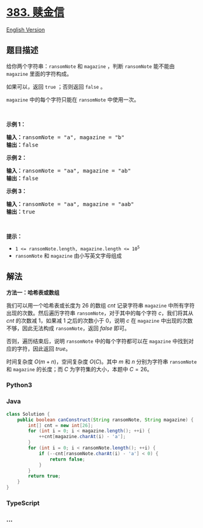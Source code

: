 # [383. 赎金信](https://leetcode.cn/problems/ransom-note)

[English Version](/solution/0300-0399/0383.Ransom%20Note/README_EN.md)

## 题目描述

<!-- 这里写题目描述 -->

<p>给你两个字符串：<code>ransomNote</code> 和 <code>magazine</code> ，判断 <code>ransomNote</code> 能不能由 <code>magazine</code> 里面的字符构成。</p>

<p>如果可以，返回 <code>true</code> ；否则返回 <code>false</code> 。</p>

<p><code>magazine</code> 中的每个字符只能在 <code>ransomNote</code> 中使用一次。</p>

<p>&nbsp;</p>

<p><strong>示例 1：</strong></p>

<pre>
<strong>输入：</strong>ransomNote = "a", magazine = "b"
<strong>输出：</strong>false
</pre>

<p><strong>示例 2：</strong></p>

<pre>
<strong>输入：</strong>ransomNote = "aa", magazine = "ab"
<strong>输出：</strong>false
</pre>

<p><strong>示例 3：</strong></p>

<pre>
<strong>输入：</strong>ransomNote = "aa", magazine = "aab"
<strong>输出：</strong>true
</pre>

<p>&nbsp;</p>

<p><strong>提示：</strong></p>

<ul>
	<li><code>1 &lt;= ransomNote.length, magazine.length &lt;= 10<sup>5</sup></code></li>
	<li><code>ransomNote</code> 和 <code>magazine</code> 由小写英文字母组成</li>
</ul>

## 解法

<!-- 这里可写通用的实现逻辑 -->

**方法一：哈希表或数组**

我们可以用一个哈希表或长度为 $26$ 的数组 $cnt$ 记录字符串 `magazine` 中所有字符出现的次数。然后遍历字符串 `ransomNote`，对于其中的每个字符 $c$，我们将其从 $cnt$ 的次数减 $1$，如果减 $1$ 之后的次数小于 $0$，说明 $c$ 在 `magazine` 中出现的次数不够，因此无法构成 `ransomNote`，返回 $false$ 即可。

否则，遍历结束后，说明 `ransomNote` 中的每个字符都可以在 `magazine` 中找到对应的字符，因此返回 $true$。

时间复杂度 $O(m + n)$，空间复杂度 $O(C)$。其中 $m$ 和 $n$ 分别为字符串 `ransomNote` 和 `magazine` 的长度；而 $C$ 为字符集的大小，本题中 $C = 26$。

<!-- tabs:start -->

### **Python3**

<!-- 这里可写当前语言的特殊实现逻辑 -->



### **Java**

<!-- 这里可写当前语言的特殊实现逻辑 -->

```java
class Solution {
    public boolean canConstruct(String ransomNote, String magazine) {
        int[] cnt = new int[26];
        for (int i = 0; i < magazine.length(); ++i) {
            ++cnt[magazine.charAt(i) - 'a'];
        }
        for (int i = 0; i < ransomNote.length(); ++i) {
            if (--cnt[ransomNote.charAt(i) - 'a'] < 0) {
                return false;
            }
        }
        return true;
    }
}
```









### **TypeScript**











### **...**

```

```


